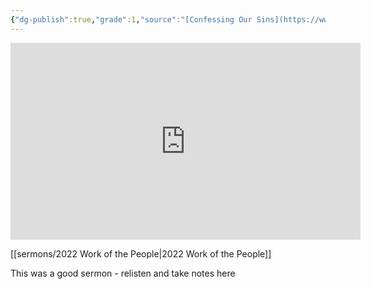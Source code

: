 ```yaml
---
{"dg-publish":true,"grade":1,"source":"[Confessing Our Sins](https://www.youtube.com/watch?v=vQvhynwhYws)","clipped":"2022-10-17","context":"Personal","type":"Resource","status":"Active","topic":"Sermon","dateCreated":"2023-08-09","permalink":"/sermons/2022-10-16-confessing-our-sins/","dgPassFrontmatter":true}
---
```



<iframe width="560" height="315" src="https://www.youtube.com/embed/vQvhynwhYws" title="YouTube video player" frameborder="0" allow="accelerometer; autoplay; clipboard-write; encrypted-media; gyroscope; picture-in-picture" allowfullscreen></iframe>

[[sermons/2022 Work of the People\|2022 Work of the People]]

This was a good sermon - relisten and take notes here